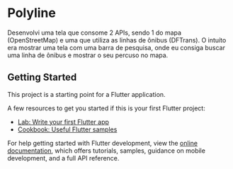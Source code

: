 # Polyline

Desenvolvi uma tela que consome 2 APIs, sendo 1 do mapa (OpenStreetMap) e uma que utiliza as linhas de ônibus (DFTrans).
O intuíto era mostrar uma tela com uma barra de pesquisa, onde eu consiga buscar uma linha de ônibus e mostrar o seu percuso no mapa.

## Getting Started

This project is a starting point for a Flutter application.

A few resources to get you started if this is your first Flutter project:

- [Lab: Write your first Flutter app](https://docs.flutter.dev/get-started/codelab)
- [Cookbook: Useful Flutter samples](https://docs.flutter.dev/cookbook)

For help getting started with Flutter development, view the
[online documentation](https://docs.flutter.dev/), which offers tutorials,
samples, guidance on mobile development, and a full API reference.
